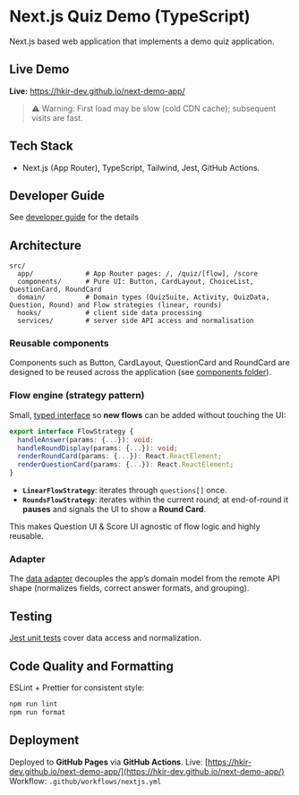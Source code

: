 # Next.js Quiz Demo (TypeScript)

Next.js based web application that implements a demo quiz application.

## Live Demo 

**Live:** https://hkir-dev.github.io/next-demo-app/

> ⚠️ Warning: First load may be slow (cold CDN cache); subsequent visits are fast.

## Tech Stack

- Next.js (App Router), TypeScript, Tailwind, Jest, GitHub Actions.

## Developer Guide

See [developer guide](/docs/development.md) for the details

## Architecture

```
src/
  app/             # App Router pages: /, /quiz/[flow], /score
  components/      # Pure UI: Button, CardLayout, ChoiceList, QuestionCard, RoundCard
  domain/          # Domain types (QuizSuite, Activity, QuizData, Question, Round) and Flow strategies (linear, rounds)
  hooks/           # client side data processing
  services/        # server side API access and normalisation
```

### Reusable components

Components such as Button, CardLayout, QuestionCard and RoundCard are designed to be reused across the application (see [components folder](/src/components/)).

### Flow engine (strategy pattern)

Small, [typed interface](/src/domain/flowStrategies.ts) so **new flows** can be added without touching the UI:

```ts
export interface FlowStrategy {
  handleAnswer(params: {...}): void;
  handleRoundDisplay(params: {...}): void;
  renderRoundCard(params: {...}): React.ReactElement;
  renderQuestionCard(params: {...}): React.ReactElement;
}
```

* **`LinearFlowStrategy`**: iterates through `questions[]` once.
* **`RoundsFlowStrategy`**: iterates within the current round; at end-of-round it **pauses** and signals the UI to show a **Round Card**. 

This makes Question UI & Score UI agnostic of flow logic and highly reusable.

### Adapter

The [data adapter](/src/services/apiToQuiz.ts) decouples the app’s domain model from the remote API shape (normalizes fields, correct answer formats, and grouping).

## Testing

[Jest unit tests](/test/services/) cover data access and normalization.

## Code Quality and Formatting

ESLint + Prettier for consistent style:

```bash
npm run lint
npm run format
```

## Deployment

Deployed to **GitHub Pages** via **GitHub Actions**.
Live: [https://hkir-dev.github.io/next-demo-app/](https://hkir-dev.github.io/next-demo-app/)
Workflow: `.github/workflows/nextjs.yml`
